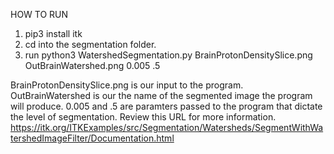 HOW TO RUN

1. pip3 install itk
2. cd into the segmentation folder.
3. run python3 WatershedSegmentation.py BrainProtonDensitySlice.png OutBrainWatershed.png 0.005 .5

BrainProtonDensitySlice.png is our input to the program. 
OutBrainWatershed is our the name of the segmented image the program will produce. 
0.005 and .5 are paramters passed to the program that dictate the level of segmentation. 
Review this URL for more information.
https://itk.org/ITKExamples/src/Segmentation/Watersheds/SegmentWithWatershedImageFilter/Documentation.html
